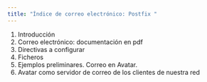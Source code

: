 ```yaml
---
title: "Índice de correo electrónico: Postfix "
---
```


1. Introducción
2. Correo electrónico: documentación en pdf
3. Directivas a configurar
4. Ficheros
5. Ejemplos preliminares. Correo en Avatar.
6. Avatar como servidor de correo de los clientes de nuestra red
